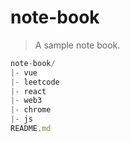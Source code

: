 # note-book
> A sample note book.

```js
note-book/
|- vue
|- leetcode
|- react
|- web3
|- chrome
|- js
README.md
```